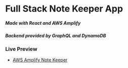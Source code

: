 # Full Stack Note Keeper App
##### Made with React and AWS Amplify
##### Backend provided by GraphQL and DynamoDB

### Live Preview 
- [AWS Amplify Note Keeper](https://main.d3hh2ymljqneff.amplifyapp.com) 

